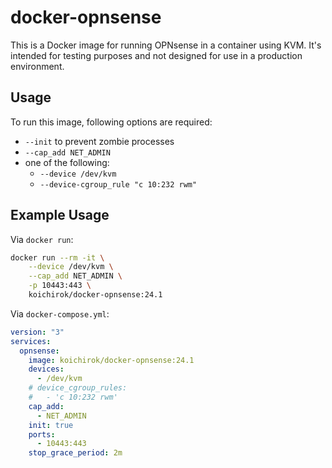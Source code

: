 # docker-opnsense

This is a Docker image for running OPNsense in a container using KVM.
It's intended for testing purposes and not designed for use in a production environment.

## Usage

To run this image, following options are required:

* `--init` to prevent zombie processes
* `--cap_add NET_ADMIN`
* one of the following:
    * `--device /dev/kvm`
    * `--device-cgroup_rule "c 10:232 rwm"`

## Example Usage

Via `docker run`:

```sh
docker run --rm -it \
    --device /dev/kvm \
    --cap_add NET_ADMIN \
    -p 10443:443 \
    koichirok/docker-opnsense:24.1
```

Via `docker-compose.yml`:

```yaml
version: "3"
services:
  opnsense:
    image: koichirok/docker-opnsense:24.1
    devices:
      - /dev/kvm
    # device_cgroup_rules:
    #   - 'c 10:232 rwm'
    cap_add:
      - NET_ADMIN
    init: true
    ports:
      - 10443:443
    stop_grace_period: 2m
```